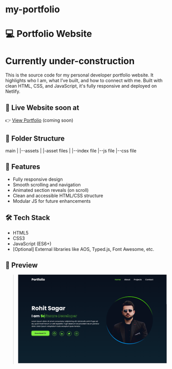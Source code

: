 # my-portfolio

# 💻 Portfolio Website

<h1>Currently under-construction</h1>

This is the source code for my personal developer portfolio website. It highlights who I am, what I’ve built, and how to connect with me. Built with clean HTML, CSS, and JavaScript, it's fully responsive and deployed on Netlify.

## 🚀 Live Website soon at

👉 [View Portfolio](https://your-portfolio-link.netlify.app) (coming soon)

## 📁 Folder Structure
main
|
|--assets
|     |-asset files
|
|--index file
|--js file
|--css file


## 🎨 Features

- Fully responsive design
- Smooth scrolling and navigation
- Animated section reveals (on scroll)
- Clean and accessible HTML/CSS structure
- Modular JS for future enhancements

## 🛠️ Tech Stack

- HTML5
- CSS3
- JavaScript (ES6+)
- [Optional] External libraries like AOS, Typed.js, Font Awesome, etc.

## 📸 Preview

>![image](https://github.com/RohitSagar911/my-portfolio/blob/29feb82aa6daecd7d8970b058f698905eba34574/assets/portfolio%20preview%20image.png)
>




